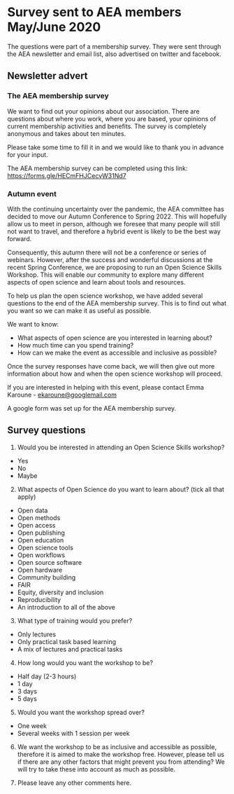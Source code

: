 # Survey sent to AEA members May/June 2020

The questions were part of a membership survey. They were sent through the AEA newsletter and email list, also advertised on twitter and facebook.

## Newsletter advert
### The AEA membership survey

We want to find out your opinions about our association. There are questions about where you work, where you are based, your opinions of current membership activities and benefits. The survey is completely anonymous and takes about ten minutes. 

Please take some time to fill it in and we would like to thank you in advance for your input.
 
The AEA membership survey can be completed using this link: https://forms.gle/HECmFHJCecyW31Nd7

### Autumn event

With the continuing uncertainty over the pandemic, the AEA committee has decided to move our Autumn Conference to Spring 2022. This will hopefully allow us to meet in person, although we foresee that many people will still not want to travel, and therefore a hybrid event is likely to be the best way forward. 

Consequently, this autumn there will not be a conference or series of webinars. However, after the success and wonderful discussions at the recent Spring Conference, we are proposing to run an Open Science Skills Workshop. This will enable our community to explore many different aspects of open science and learn about tools and resources.

To help us plan the open science workshop, we have added several questions to the end of the AEA membership survey. This is to find out what you want so we can make it as useful as possible. 

We want to know:
* What aspects of open science are you interested in learning about?
* How much time can you spend training? 
* How can we make the event as accessible and inclusive as possible?

Once the survey responses have come back, we will then give out more information about how and when the open science workshop will proceed.

If you are interested in helping with this event, please contact Emma Karoune - ekaroune@googlemail.com

A google form was set up for the AEA membership survey.

## Survey questions
1. Would you be interested in attending an Open Science Skills workshop?

* Yes
* No
* Maybe

2. What aspects of Open Science do you want to learn about? (tick all that apply)

* Open data
* Open methods
* Open access
* Open publishing
* Open education
* Open science tools
* Open workflows
* Open source software
* Open hardware
* Community building
* FAIR
* Equity, diversity and inclusion
* Reproducibility
* An introduction to all of the above

3. What type of training would you prefer?

* Only lectures
* Only practical task based learning
* A mix of lectures and practical tasks

4. How long would you want the workshop to be?

* Half day (2-3 hours)
* 1 day
* 3 days
* 5 days

5. Would you want the workshop spread over?

* One week
* Several weeks with 1 session per week

6. We want the workshop to be as inclusive and accessible as possible, therefore it is aimed to make the workshop free. However, please tell us if there are any other factors that might prevent you from attending?  We will try to take these into account as much as possible.

7. Please leave any other comments here.
